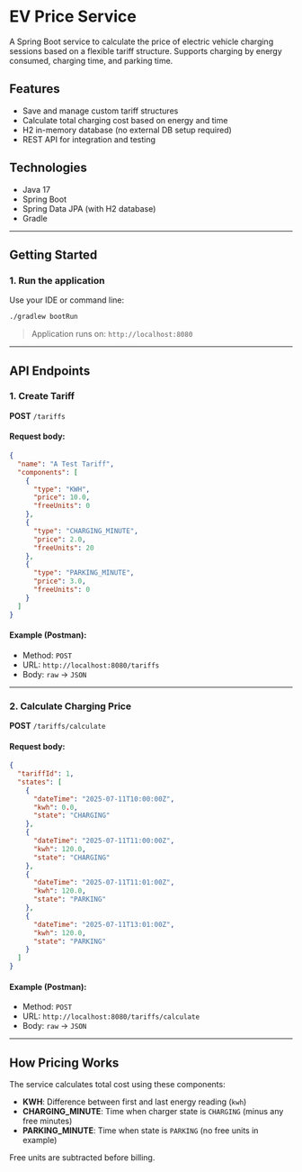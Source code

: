# EV Price Service

A Spring Boot service to calculate the price of electric vehicle charging sessions based on a flexible tariff structure. Supports charging by energy consumed, charging time, and parking time.

## Features

- Save and manage custom tariff structures
- Calculate total charging cost based on energy and time
- H2 in-memory database (no external DB setup required)
- REST API for integration and testing

## Technologies

- Java 17
- Spring Boot
- Spring Data JPA (with H2 database)
- Gradle

---

## Getting Started

### 1. Run the application

Use your IDE or command line:

```bash
./gradlew bootRun
```

> Application runs on: `http://localhost:8080`

---

## API Endpoints

### 1. Create Tariff

**POST** `/tariffs`

#### Request body:

```json
{
  "name": "A Test Tariff",
  "components": [
    {
      "type": "KWH",
      "price": 10.0,
      "freeUnits": 0
    },
    {
      "type": "CHARGING_MINUTE",
      "price": 2.0,
      "freeUnits": 20
    },
    {
      "type": "PARKING_MINUTE",
      "price": 3.0,
      "freeUnits": 0
    }
  ]
}
```

#### Example (Postman):
- Method: `POST`
- URL: `http://localhost:8080/tariffs`
- Body: `raw` → `JSON`

---

### 2. Calculate Charging Price

**POST** `/tariffs/calculate`

#### Request body:

```json
{
  "tariffId": 1,
  "states": [
    {
      "dateTime": "2025-07-11T10:00:00Z",
      "kwh": 0.0,
      "state": "CHARGING"
    },
    {
      "dateTime": "2025-07-11T11:00:00Z",
      "kwh": 120.0,
      "state": "CHARGING"
    },
    {
      "dateTime": "2025-07-11T11:01:00Z",
      "kwh": 120.0,
      "state": "PARKING"
    },
    {
      "dateTime": "2025-07-11T13:01:00Z",
      "kwh": 120.0,
      "state": "PARKING"
    }
  ]
}
```

#### Example (Postman):
- Method: `POST`
- URL: `http://localhost:8080/tariffs/calculate`
- Body: `raw` → `JSON`

---

## How Pricing Works

The service calculates total cost using these components:

- **KWH**: Difference between first and last energy reading (`kwh`)
- **CHARGING_MINUTE**: Time when charger state is `CHARGING` (minus any free minutes)
- **PARKING_MINUTE**: Time when state is `PARKING` (no free units in example)

Free units are subtracted before billing.
